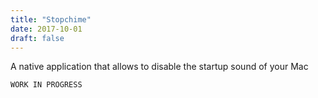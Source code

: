 ```yaml
---
title: "Stopchime"
date: 2017-10-01
draft: false
---
```


A native application that allows to disable the startup sound of your Mac

`WORK IN PROGRESS`


<!--
Status: ongoing?
 The best way to mute the boot sound of your Mac -->